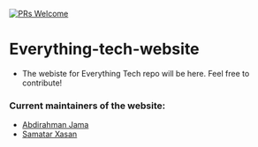 [![PRs Welcome](https://img.shields.io/badge/PRs-welcome-brightgreen.svg?style=flat-square)](http://makeapullrequest.com)

# Everything-tech-website

- The webiste for Everything Tech repo will be here. Feel free to contribute!

### Current maintainers of the website:
- [Abdirahman Jama](https://github.com/abdirahmanjama)
- [Samatar Xasan](https://github.com/samatarx)

